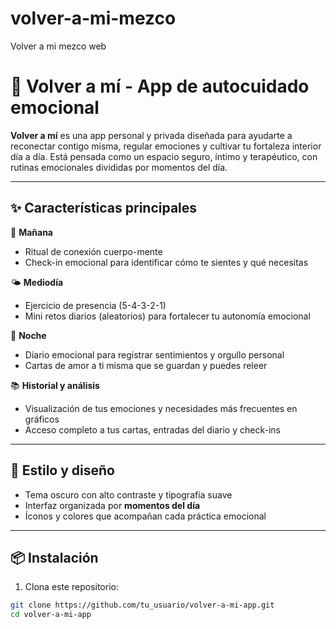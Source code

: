 # volver-a-mi-mezco
Volver a mi mezco web

# 🌼 Volver a mí - App de autocuidado emocional

**Volver a mí** es una app personal y privada diseñada para ayudarte a reconectar contigo misma, regular emociones y cultivar tu fortaleza interior día a día. Está pensada como un espacio seguro, íntimo y terapéutico, con rutinas emocionales divididas por momentos del día.

---

## ✨ Características principales

🌅 **Mañana**
- Ritual de conexión cuerpo-mente
- Check-in emocional para identificar cómo te sientes y qué necesitas

🌤️ **Mediodía**
- Ejercicio de presencia (5-4-3-2-1)
- Mini retos diarios (aleatorios) para fortalecer tu autonomía emocional

🌙 **Noche**
- Diario emocional para registrar sentimientos y orgullo personal
- Cartas de amor a ti misma que se guardan y puedes releer

📚 **Historial y análisis**
- Visualización de tus emociones y necesidades más frecuentes en gráficos
- Acceso completo a tus cartas, entradas del diario y check-ins

---

## 🎨 Estilo y diseño

- Tema oscuro con alto contraste y tipografía suave
- Interfaz organizada por **momentos del día**
- Íconos y colores que acompañan cada práctica emocional

---

## 📦 Instalación

1. Clona este repositorio:

```bash
git clone https://github.com/tu_usuario/volver-a-mi-app.git
cd volver-a-mi-app
